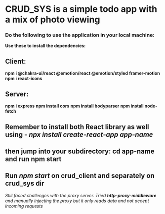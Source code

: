 # CRUD_SYS is a simple todo app with a mix of photo viewing

### Do the following to use the application in your local machine:
**Use these to install the dependencies:**

## Client:
**npm i @chakra-ui/react @emotion/react @emotion/styled** 
**framer-motion**
**npm i react-icons**

## Server: 
**npm i express**
**npm install cors**
**npm install bodyparser**
**npm install node-fetch**

## Remember to install both React library as well using - *npx install create-react-app app-name* 
## then jump into your subdirectory: **cd app-name** and run **npm start**

## Run *npm start* on crud_client and separately on crud_sys dir

*Still faced challenges with the proxy server. Tried **http-proxy-middleware** and manually injecting the proxy*
*but it only reads data and not accept incoming requests*
